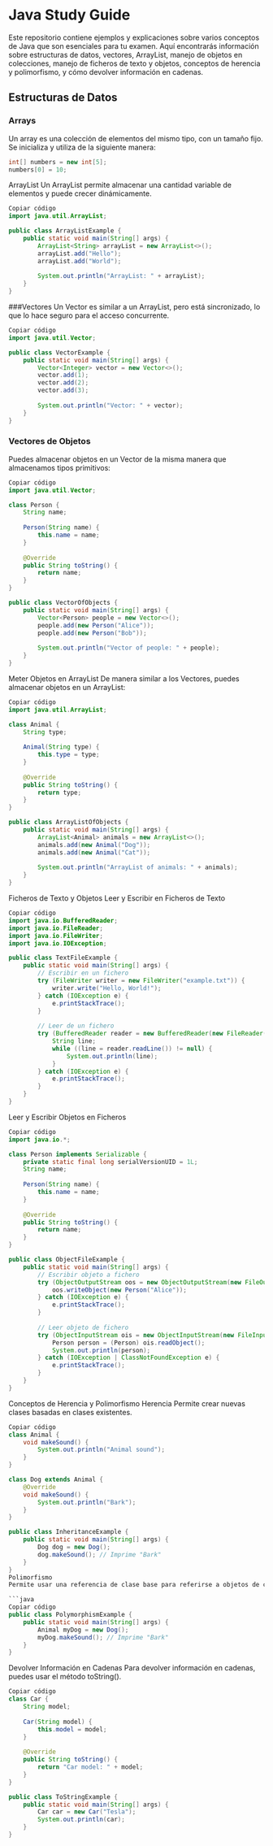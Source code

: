 # Java Study Guide

Este repositorio contiene ejemplos y explicaciones sobre varios conceptos de Java que son esenciales para tu examen. Aquí encontrarás información sobre estructuras de datos, vectores, ArrayList, manejo de objetos en colecciones, manejo de ficheros de texto y objetos, conceptos de herencia y polimorfismo, y cómo devolver información en cadenas.

## Estructuras de Datos

### Arrays

Un array es una colección de elementos del mismo tipo, con un tamaño fijo. Se inicializa y utiliza de la siguiente manera:

```java
int[] numbers = new int[5];
numbers[0] = 10;
```
ArrayList
Un ArrayList permite almacenar una cantidad variable de elementos y puede crecer dinámicamente.


```java
Copiar código
import java.util.ArrayList;

public class ArrayListExample {
    public static void main(String[] args) {
        ArrayList<String> arrayList = new ArrayList<>();
        arrayList.add("Hello");
        arrayList.add("World");
        
        System.out.println("ArrayList: " + arrayList);
    }
}
```
###Vectores
Un Vector es similar a un ArrayList, pero está sincronizado, lo que lo hace seguro para el acceso concurrente.

```java
Copiar código
import java.util.Vector;

public class VectorExample {
    public static void main(String[] args) {
        Vector<Integer> vector = new Vector<>();
        vector.add(1);
        vector.add(2);
        vector.add(3);
        
        System.out.println("Vector: " + vector);
    }
}
```
### Vectores de Objetos
Puedes almacenar objetos en un Vector de la misma manera que almacenamos tipos primitivos:

```java
Copiar código
import java.util.Vector;

class Person {
    String name;
    
    Person(String name) {
        this.name = name;
    }
    
    @Override
    public String toString() {
        return name;
    }
}

public class VectorOfObjects {
    public static void main(String[] args) {
        Vector<Person> people = new Vector<>();
        people.add(new Person("Alice"));
        people.add(new Person("Bob"));
        
        System.out.println("Vector of people: " + people);
    }
}
```
Meter Objetos en ArrayList
De manera similar a los Vectores, puedes almacenar objetos en un ArrayList:

```java
Copiar código
import java.util.ArrayList;

class Animal {
    String type;
    
    Animal(String type) {
        this.type = type;
    }
    
    @Override
    public String toString() {
        return type;
    }
}

public class ArrayListOfObjects {
    public static void main(String[] args) {
        ArrayList<Animal> animals = new ArrayList<>();
        animals.add(new Animal("Dog"));
        animals.add(new Animal("Cat"));
        
        System.out.println("ArrayList of animals: " + animals);
    }
}
```
Ficheros de Texto y Objetos
Leer y Escribir en Ficheros de Texto
```java
Copiar código
import java.io.BufferedReader;
import java.io.FileReader;
import java.io.FileWriter;
import java.io.IOException;

public class TextFileExample {
    public static void main(String[] args) {
        // Escribir en un fichero
        try (FileWriter writer = new FileWriter("example.txt")) {
            writer.write("Hello, World!");
        } catch (IOException e) {
            e.printStackTrace();
        }
        
        // Leer de un fichero
        try (BufferedReader reader = new BufferedReader(new FileReader("example.txt"))) {
            String line;
            while ((line = reader.readLine()) != null) {
                System.out.println(line);
            }
        } catch (IOException e) {
            e.printStackTrace();
        }
    }
}
```
Leer y Escribir Objetos en Ficheros
```java
Copiar código
import java.io.*;

class Person implements Serializable {
    private static final long serialVersionUID = 1L;
    String name;
    
    Person(String name) {
        this.name = name;
    }
    
    @Override
    public String toString() {
        return name;
    }
}

public class ObjectFileExample {
    public static void main(String[] args) {
        // Escribir objeto a fichero
        try (ObjectOutputStream oos = new ObjectOutputStream(new FileOutputStream("person.dat"))) {
            oos.writeObject(new Person("Alice"));
        } catch (IOException e) {
            e.printStackTrace();
        }
        
        // Leer objeto de fichero
        try (ObjectInputStream ois = new ObjectInputStream(new FileInputStream("person.dat"))) {
            Person person = (Person) ois.readObject();
            System.out.println(person);
        } catch (IOException | ClassNotFoundException e) {
            e.printStackTrace();
        }
    }
}
```
Conceptos de Herencia y Polimorfismo
Herencia
Permite crear nuevas clases basadas en clases existentes.

```java
Copiar código
class Animal {
    void makeSound() {
        System.out.println("Animal sound");
    }
}

class Dog extends Animal {
    @Override
    void makeSound() {
        System.out.println("Bark");
    }
}

public class InheritanceExample {
    public static void main(String[] args) {
        Dog dog = new Dog();
        dog.makeSound(); // Imprime "Bark"
    }
}
Polimorfismo
Permite usar una referencia de clase base para referirse a objetos de clase derivada.

```java
Copiar código
public class PolymorphismExample {
    public static void main(String[] args) {
        Animal myDog = new Dog();
        myDog.makeSound(); // Imprime "Bark"
    }
}
```
Devolver Información en Cadenas
Para devolver información en cadenas, puedes usar el método toString().

```java
Copiar código
class Car {
    String model;
    
    Car(String model) {
        this.model = model;
    }
    
    @Override
    public String toString() {
        return "Car model: " + model;
    }
}

public class ToStringExample {
    public static void main(String[] args) {
        Car car = new Car("Tesla");
        System.out.println(car);
    }
}